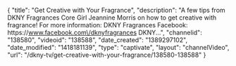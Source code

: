 {
    "title": "Get Creative with Your Fragrance",
    "description": "A few tips from DKNY Fragrances Core Girl Jeannine Morris on how to get creative with fragrance! For more information: DKNY Fragrances Facebook: https:\/\/www.facebook.com\/dknyfragrances DKNY...",
    "channelid": "138580",
    "videoid": "138588",
    "date_created": "1389297102",
    "date_modified": "1418181139",
    "type": "captivate",
    "layout": "channelVideo",
    "url": "\/dkny-tv\/get-creative-with-your-fragrance\/138580-138588"
}